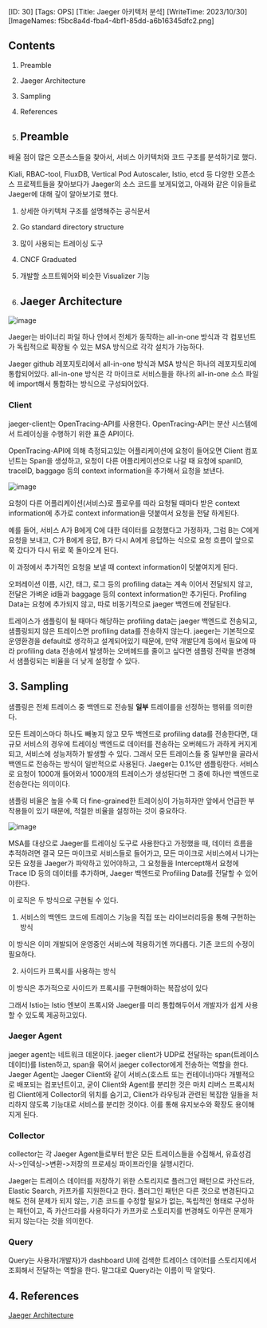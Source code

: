 [ID: 30]
[Tags: OPS]
[Title: Jaeger 아키텍처 분석]
[WriteTime: 2023/10/30]
[ImageNames: f5bc8a4d-fba4-4bf1-85dd-a6b16345dfc2.png]

## Contents

1. Preamble
2. Jaeger Architecture
3. Sampling
4. References

1. ## Preamble

배울 점이 많은 오픈소스들을 찾아서, 서비스 아키텍처와 코드 구조를 분석하기로 했다.

Kiali, RBAC-tool, FluxDB, Vertical Pod Autoscaler, Istio, etcd 등 다양한 오픈소스 프로젝트들을 찾아보다가 Jaeger의 소스 코드를 보게되었고, 아래와 같은 이유들로 Jaeger에 대해 깊이 알아보기로 했다.

1. 상세한 아키텍처 구조를 설명해주는 공식문서
2. Go standard directory structure 
3. 많이 사용되는 트레이싱 도구
4. CNCF Graduated
5. 개발할 소프트웨어와 비슷한 Visualizer 기능

2. ## Jaeger Architecture

![image](https://res.craft.do/user/full/6deb5b3a-d995-5f97-e85b-e7c3c5f9702a/doc/62CA6542-E0E2-427F-9137-EE5A1DE9FC26/95C3F2AB-B363-40C0-B093-AA8A99C36852_2/UDaJWV6byg34lihPR9yQji4Rq5dVIVH4HHX4r8WkM3Ez/Image.png)

Jaeger는 바이너리 파일 하나 안에서 전체가 동작하는 all-in-one 방식과 각 컴포넌트가 독립적으로 확장될 수 있는 MSA 방식으로 각각 설치가 가능하다.

Jaeger github 레포지토리에서 all-in-one 방식과 MSA 방식은 하나의 레포지토리에 통합되어있다. all-in-one 방식은 각 마이크로 서비스들을 하나의 all-in-one 소스 파일에 import해서 통합하는 방식으로 구성되어있다.

### Client

jaeger-client는 OpenTracing-API를 사용한다. OpenTracing-API는 분산 시스템에서 트레이싱을 수행하기 위한 표준 API이다.

OpenTracing-API에 의해 측정되고있는 어플리케이션에 요청이 들어오면 Client 컴포넌트는 Span을 생성하고, 요청이 다른 어플리케이션으로 나갈 때 요청에  spanID, traceID, baggage 등의 context information을 추가해서 요청을 보낸다.

![image](https://res.craft.do/user/full/6deb5b3a-d995-5f97-e85b-e7c3c5f9702a/doc/62CA6542-E0E2-427F-9137-EE5A1DE9FC26/7472FAAC-F734-4AC5-943F-8C06BB21E736_2/Rd58DnKg1UlDrlvST0zeic1uDgjlUxy8mbNwVGyQgEkz/Image.png)

요청이 다른 어플리케이션(서비스)로 플로우를 따라 요청될 때마다 받은 context information에 추가로 context information을 덧붙여서 요청을 전달 하게된다.

예를 들어, 서비스 A가 B에게 C에 대한 데이터를 요청했다고 가정하자, 그럼 B는 C에게 요청을 보내고, C가 B에게 응답, B가 다시 A에게 응답하는 식으로 요청 흐름이 앞으로 쭉 갔다가 다시 뒤로 쭉 돌아오게 된다.

이 과정에서 추가적인 요청을 보낼 때 context information이 덧붙여지게 된다.

오퍼레이션 이름, 시간, 태그, 로그 등의 profiling data는 계속 이어서 전달되지 않고, 전달은 가벼운 id들과 baggage 등의 context information만 추가된다. Profiling Data는 요청에 추가되지 않고, 따로 비동기적으로 jaeger 백엔드에 전달된다.

트레이스가 샘플링이 될 때마다 해당하는 profiling data는 jaeger 백엔드로 전송되고, 샘플링되지 않은 트레이스면 profiling data를 전송하지 않는다. jaeger는 기본적으로 운영환경을 default로 생각하고 설계되어있기 때문에, 만약 개발단계 등에서 필요에 따라 profiling data 전송에서 발생하는 오버헤드를 줄이고 싶다면 샘플링 전략을 변경해서 샘플링되는 비율을 더 낮게 설정할 수 있다.

## 3. Sampling

샘플링은 전체 트레이스 중 백엔드로 전송될 **일부** 트레이를을 선정하는 행위를 의미한다.

모든 트레이스마다 하나도 빼놓지 않고 모두 백엔드로 profiling data를 전송한다면, 대규모 서비스의 경우에 트레이싱 백엔드로 데이터를 전송하는 오버헤드가 과하게 커지게 되고, 서비스에 성능저하가 발생할 수 있다. 그래서 모든 트레이스들 중 일부만을 골라서 백엔드로 전송하는 방식이 일반적으로 사용된다. Jaeger는 0.1%만 샘플링한다. 서비스로 요청이 1000개 들어와서 1000개의 트레이스가 생성된다면 그 중에 하나만 백엔드로 전송한다는 의미이다.

샘플링 비율은 높을 수록 더 fine-grained한 트레이싱이 가능하자만 앞에서 언급한 부작용들이 있기 때문에, 적절한 비율을 설정하는 것이 중요하다.

![image](https://res.craft.do/user/full/6deb5b3a-d995-5f97-e85b-e7c3c5f9702a/doc/62CA6542-E0E2-427F-9137-EE5A1DE9FC26/ED4A5EF3-41FA-4D4E-88BE-C3AD86DD9D30_2/3aiXTbddiKcDNyxCGmB3hOUxnQcok7n4vunahjn3L2Mz/Image.png)

MSA를 대상으로 Jaeger를 트레이싱 도구로 사용한다고 가정했을 때, 데이터 흐름을 추적하려면 결국 모든 마이크로 서비스들로 들어가고, 모든 마이크로 서비스에서 나가는 모든 요청을 Jaeger가 파악하고 있어야하고, 그 요청들을 Intercept해서 요청에 Trace ID 등의 데이터를 추가하며, Jaeger 백엔드로 Profiling Data를 전달할 수 있어야한다. 

이 로직은 두 방식으로 구현될 수 있다.


1.  서비스의 백엔드 코드에 트레이스 기능을 직접 또는 라이브러리등을 통해 구현하는 방식

이 방식은 이미 개발되어 운영중인 서비스에 적용하기엔 까다롭다. 기존 코드의 수정이 필요하다. 


2.  사이드카 프록시를 사용하는 방식

이 방식은 추가적으로 사이드카 프록시를 구현해야하는 복잡성이 있다

그래서 Istio는 Istio 엔보이 프록시와 Jaeger를 미리 통합해두어서 개발자가 쉽게 사용할 수 있도록 제공하고있다.

### Jaeger Agent


jaeger agent는 네트워크 데몬이다. jaeger client가 UDP로 전달하는 span(트레이스 데이터)를 listen하고, span을 묶어서 jaeger collector에게 전송하는 역할을 한다. Jaeger Agent는 Jaeger Client와 같이 서비스(호스트 또는 컨테이너)마다 개별적으로 배포되는 컴포넌트이고, 굳이 Client와 Agent를 분리한 것은 마치 리버스 프록시처럼 Client에게 Collector의 위치를 숨기고, Client가 라우팅과 관련된 복잡한 일들을 처리하지 않도록 기능대로 서비스를 분리한 것이다. 이를 통해 유지보수와 확장도 용이해지게 된다.

### Collector


collector는 각 Jaeger Agent들로부터 받은 모든 트레이스들을 수집해서, 유효성검사->인덱싱->변환->저장의 프로세싱 파이프라인을 실행시킨다.

Jaeger는 트레이스 데이터를 저장하기 위한 스토리지로  플러그인 패턴으로 카산드라, Elastic Search, 카프카를 지원한다고 한다. 플러그인 패턴은 다른 것으로 변경된다고 해도 전혀 문제가 되지 않는, 기존 코드를 수정할 필요가 없는, 독립적인 형태로 구성하는 패턴이고, 즉  카산드라를 사용하다가 카프카로 스토리지를 변경해도 아무런 문제가 되지 않는다는 것을 의미한다.

### Query


Query는 사용자(개발자)가 dashboard UI에 검색한 트레이스 데이터를 스토리지에서 조회해서 전달하는 역할을 한다. 말그대로 Query라는 이름이 딱 알맞다.

## 4. References


[Jaeger Architecture](https://www.jaegertracing.io/docs/1.23/architecture)